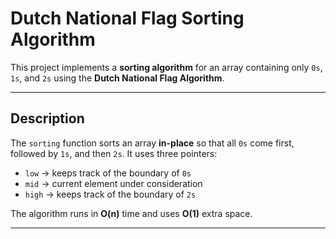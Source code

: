# Dutch National Flag Sorting Algorithm

This project implements a **sorting algorithm** for an array containing only `0s`, `1s`, and `2s` using the **Dutch National Flag Algorithm**.

---

## Description

The `sorting` function sorts an array **in-place** so that all `0s` come first, followed by `1s`, and then `2s`. It uses three pointers: 

- `low` → keeps track of the boundary of `0s`  
- `mid` → current element under consideration  
- `high` → keeps track of the boundary of `2s`  

The algorithm runs in **O(n)** time and uses **O(1)** extra space.

---


